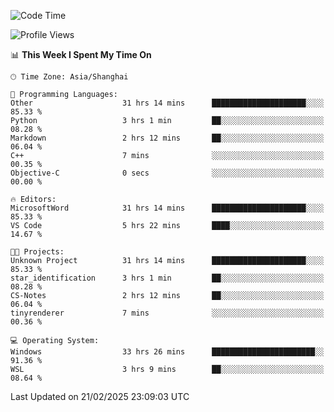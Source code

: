 <!--START_SECTION:waka-->
![Code Time](http://img.shields.io/badge/Code%20Time-2%2C321%20hrs%2051%20mins-blue)

![Profile Views](http://img.shields.io/badge/Profile%20Views-4-blue)

📊 **This Week I Spent My Time On** 

```text
🕑︎ Time Zone: Asia/Shanghai

💬 Programming Languages: 
Other                    31 hrs 14 mins      █████████████████████░░░░   85.33 % 
Python                   3 hrs 1 min         ██░░░░░░░░░░░░░░░░░░░░░░░   08.28 % 
Markdown                 2 hrs 12 mins       ██░░░░░░░░░░░░░░░░░░░░░░░   06.04 % 
C++                      7 mins              ░░░░░░░░░░░░░░░░░░░░░░░░░   00.35 % 
Objective-C              0 secs              ░░░░░░░░░░░░░░░░░░░░░░░░░   00.00 % 

🔥 Editors: 
MicrosoftWord            31 hrs 14 mins      █████████████████████░░░░   85.33 % 
VS Code                  5 hrs 22 mins       ████░░░░░░░░░░░░░░░░░░░░░   14.67 % 

🐱‍💻 Projects: 
Unknown Project          31 hrs 14 mins      █████████████████████░░░░   85.33 % 
star_identification      3 hrs 1 min         ██░░░░░░░░░░░░░░░░░░░░░░░   08.28 % 
CS-Notes                 2 hrs 12 mins       ██░░░░░░░░░░░░░░░░░░░░░░░   06.04 % 
tinyrenderer             7 mins              ░░░░░░░░░░░░░░░░░░░░░░░░░   00.36 % 

💻 Operating System: 
Windows                  33 hrs 26 mins      ███████████████████████░░   91.36 % 
WSL                      3 hrs 9 mins        ██░░░░░░░░░░░░░░░░░░░░░░░   08.64 % 
```


 Last Updated on 21/02/2025 23:09:03 UTC
<!--END_SECTION:waka-->